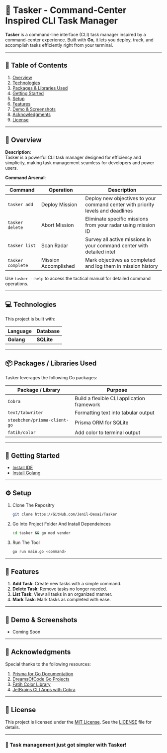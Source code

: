 # 🎯 Tasker - Command-Center Inspired CLI Task Manager  

**Tasker** is a command-line interface (CLI) task manager inspired by a command-center experience. Built with **Go**, it lets you deploy, track, and accomplish tasks efficiently right from your terminal.  

---

## 📑 Table of Contents  

1. [Overview](#-overview)  
2. [Technologies](#-technologies)  
3. [Packages & Libraries Used](#-packages--libraries-used)  
4. [Getting Started](#-getting-started)  
5. [Setup](#-setup)  
6. [Features](#-features)  
7. [Demo & Screenshots](#-demo--screenshots)  
8. [Acknowledgments](#-acknowledgments)  
9. [License](#-license)  

---

## 🌟 Overview  

**Description**:  
Tasker is a powerful CLI task manager designed for efficiency and simplicity, making task management seamless for developers and power users.  

**Command Arsenal**:

| Command | Operation | Description |
|---------|-----------|-------------|
| `tasker add` | Deploy Mission | Deploy new objectives to your command center with priority levels and deadlines |
| `tasker delete` | Abort Mission | Eliminate specific missions from your radar using mission ID |
| `tasker list` | Scan Radar | Survey all active missions in your command center with detailed intel |
| `tasker complete` | Mission Accomplished | Mark objectives as completed and log them in mission history |

Use `tasker --help` to access the tactical manual for detailed command operations.

---

## 💻 Technologies  

This project is built with:  

| Language  | Database |  
|-----------|----------|  
| **Golang** | **SQLite** |  

---

## 📦 Packages / Libraries Used  

Tasker leverages the following Go packages:  

| Package / Library                      | Purpose                                        |  
|----------------------------------------|------------------------------------------------|  
| `Cobra`                                | Build a flexible CLI application framework    |  
| `text/tabwriter`                       | Formatting text into tabular output           |  
| `steebchen/prisma-client-go`           | Prisma ORM for SQLite                         |  
| `fatih/color`                          | Add color to terminal output                  |  

---

## 🚀 Getting Started  

- [Install IDE](https://code.visualstudio.com/)
- [Install Golang](https://go.dev/)

---

## ⚙️ Setup  

1. Clone The Repositry
    ```bash
    git clone https://GitHub.com/Jenil-Desai/Tasker
    ```
2. Go Into Project Folder And Install Dependeinces
    ```bash
    cd tasker && go mod vendor
    ```
3. Run The Tool
    ```bash
    go run main.go <command>
    ```

---

## 🎯 Features  

1. **Add Task**: Create new tasks with a simple command.  
2. **Delete Task**: Remove tasks no longer needed.  
3. **List Task**: View all tasks in an organized manner.  
4. **Mark Task**: Mark tasks as completed with ease.  

---

## 🔗 Demo & Screenshots  

- Coming Soon  

---

## 🙏 Acknowledgments  

Special thanks to the following resources:  

1. [Prisma for Go Documentation](https://goprisma.org/)  
2. [DreamsOfCode Go Projects](https://github.com/dreamsofcode-io/goprojects/tree/main)  
3. [Fatih Color Library](https://github.com/fatih/color)  
4. [JetBrains CLI Apps with Cobra](https://www.jetbrains.com/guide/go/tutorials/cli-apps-go-cobra/creating_cli/)  

---

## 📜 License  

This project is licensed under the [MIT License](LICENSE). See the [LICENSE](LICENSE) file for details.  

---

### 🚀 Task management just got simpler with **Tasker**!
